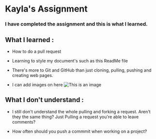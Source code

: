 # Kayla's Assignment
### I have completed the assignment and this is what I learned. 

## What I learned :
- How to do a pull request
* Learning to style my document's such as this ReadMe file
+ There's more to Git and GitHub than just cloning, pulling, pushing and creating web pages. 
- I can add images on here
![This is an image](https://myoctocat.com/assets/images/base-octocat.svg)

## What I don't understand :
- I still don't understand the whole pulling and forking a request. Aren't they the same thing? Just Pulling a request you're able to leave comments?
* How often should you push a commmit when working on a project?
